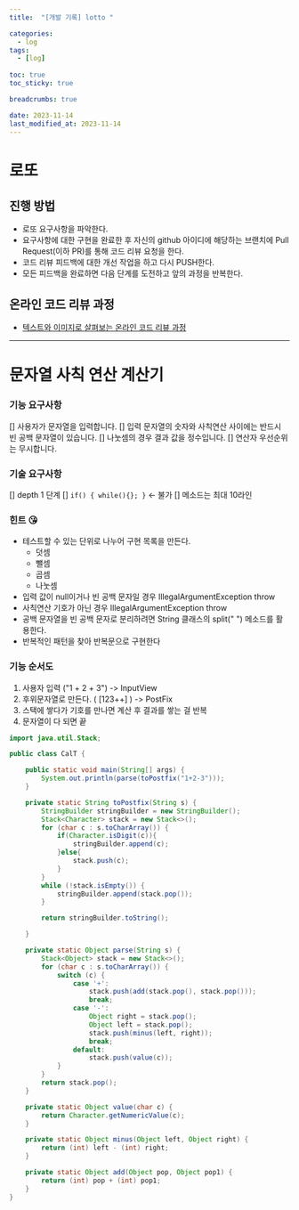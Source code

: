 ```yaml
---
title:  "[개발 기록] lotto "

categories:
  - log
tags:
  - [log]
  
toc: true
toc_sticky: true

breadcrumbs: true

date: 2023-11-14
last_modified_at: 2023-11-14
---
```


# 로또
## 진행 방법
* 로또 요구사항을 파악한다.
* 요구사항에 대한 구현을 완료한 후 자신의 github 아이디에 해당하는 브랜치에 Pull Request(이하 PR)를 통해 코드 리뷰 요청을 한다.
* 코드 리뷰 피드백에 대한 개선 작업을 하고 다시 PUSH한다.
* 모든 피드백을 완료하면 다음 단계를 도전하고 앞의 과정을 반복한다.

## 온라인 코드 리뷰 과정
* [텍스트와 이미지로 살펴보는 온라인 코드 리뷰 과정](https://github.com/next-step/nextstep-docs/tree/master/codereview)

---

# 문자열 사칙 연산 계산기

### 기능 요구사항
[] 사용자가 문자열을 입력합니다.
[] 입력 문자열의 숫자와 사칙연산 사이에는 반드시 빈 공백 문자열이 있습니다.
[] 나눗셈의 경우 결과 값을 정수입니다.
[] 연산자 우선순위는 무시합니다.

### 기술 요구사항
[] depth 1 단계
[] `if() { while(){}; }` <- 불가
[] 메소드는 최대 10라인

### 힌트 😘
* 테스트할 수 있는 단위로 나누어 구현 목록을 만든다.
  * 덧셈
  * 뺄셈
  * 곱셈
  * 나눗셈
* 입력 값이 null이거나 빈 공백 문자일 경우 IllegalArgumentException throw
*  사칙연산 기호가 아닌 경우 IllegalArgumentException throw
* 공백 문자열을 빈 공백 문자로 분리하려면 String 클래스의 split(" ") 메소드를 활용한다.
* 반복적인 패턴을 찾아 반복문으로 구현한다

### 기능 순서도
1. 사용자 입력 ("1 + 2 + 3") -> InputView
2. 후위문자열로 만든다. ( [123++] ) -> PostFix
3. 스택에 쌓다가 기호를 만나면 계산 후 결과를 쌓는 걸 반복
4. 문자열이 다 되면 끝

```java
import java.util.Stack;

public class CalT {

    public static void main(String[] args) {
        System.out.println(parse(toPostfix("1+2-3")));
    }

    private static String toPostfix(String s) {
        StringBuilder stringBuilder = new StringBuilder();
        Stack<Character> stack = new Stack<>();
        for (char c : s.toCharArray()) {
            if(Character.isDigit(c)){
                stringBuilder.append(c);
            }else{
                stack.push(c);
            }
        }
        while (!stack.isEmpty()) {
            stringBuilder.append(stack.pop());
        }

        return stringBuilder.toString();

    }

    private static Object parse(String s) {
        Stack<Object> stack = new Stack<>();
        for (char c : s.toCharArray()) {
            switch (c) {
                case '+':
                    stack.push(add(stack.pop(), stack.pop()));
                    break;
                case '-':
                    Object right = stack.pop();
                    Object left = stack.pop();
                    stack.push(minus(left, right));
                    break;
                default:
                    stack.push(value(c));
            }
        }
        return stack.pop();
    }

    private static Object value(char c) {
        return Character.getNumericValue(c);
    }

    private static Object minus(Object left, Object right) {
        return (int) left - (int) right;
    }

    private static Object add(Object pop, Object pop1) {
        return (int) pop + (int) pop1;
    }
}

```